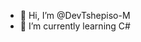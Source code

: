 - 👋 Hi, I’m @DevTshepiso-M
- 🌱 I’m currently learning C#
<!---
DevTshepiso-M/DevTshepiso-M is a ✨ special ✨ repository because its `README.md` (this file) appears on your GitHub profile.
You can click the Preview link to take a look at your changes.
--->
